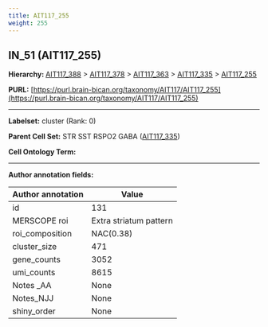 ```yaml
---
title: AIT117_255
weight: 255
---
```

## IN_51 (AIT117_255)
<b>Hierarchy: </b>
[AIT117_388](../AIT117_388) >
[AIT117_378](../AIT117_378) >
[AIT117_363](../AIT117_363) >
[AIT117_335](../AIT117_335) >
[AIT117_255](../AIT117_255)

**PURL:** [https://purl.brain-bican.org/taxonomy/AIT117/AIT117_255](https://purl.brain-bican.org/taxonomy/AIT117/AIT117_255)

---


**Labelset:** cluster (Rank: 0)

**Parent Cell Set:** STR SST RSPO2 GABA ([AIT117_335](../AIT117_335))



**Cell Ontology Term:** 

[MARKER GENES.]: #


---

[TRANSFERRED ANNOTATIONS.]: #


[AUTHOR ANNOTATION FIELDS.]: #


**Author annotation fields:**

| Author annotation | Value |
|-------------------|-------|
|id|131|
|MERSCOPE roi|Extra striatum pattern|
|roi_composition|NAC(0.38) | CaT(0.21) | CaB(0.1) | CaH(0.08) | PuPV(0.08) | PuR(0.08)|
|cluster_size|471|
|gene_counts|3052|
|umi_counts|8615|
|Notes _AA|None|
|Notes_NJJ|None|
|shiny_order|None|
